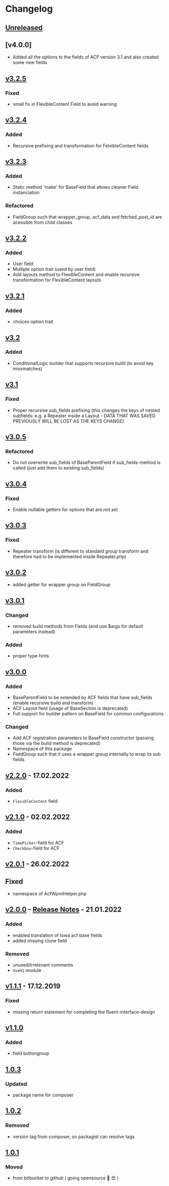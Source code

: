 # Changelog

## [Unreleased]

## [v4.0.0]

- Added all the options to the fields of ACF version 3.1 and also created some new fields

## [v3.2.5]

### Fixed

- small fix in FlexibleContent Field to avoid warning


## [v3.2.4]

### Added

- Recursive prefixing and transformation for FelxibleContent fields

## [v3.2.3]

### Added

- Static method 'make' for BaseField that allows cleaner Field instanciation

### Refactored

- FieldGroup such that wrapper_group, acf_data and fetched_post_id are acessible from child classes

## [v3.2.2]

### Added

- User field
- Multiple option trait (used by user field)
- Add layouts method to FlexibleContent and enable recursive transformation for FlexibleContent layouts

## [v3.2.1]

### Added

- choices option trait

## [v3.2]

### Added

- ConditionalLogic builder that supports recursive build (to avoid key missmatches)

## [v3.1]

### Fixed

- Proper recursive sub_fields prefixing (this changes the keys of nested subfields: e.g. a Repeater inside a Layout - DATA THAT WAS SAVED PREVIOUSLY WILL BE LOST AS THE KEYS CHANGE)

## [v3.0.5]

### Refactored

- Do not overwrite sub_fields of BaseParentField if sub_fields-method is called (just add them to existing sub_fields)

## [v3.0.4]

### Fixed

- Enable nullable getters for options that are not set

## [v3.0.3]

### Fixed

- Repeater transform (is different to standard group transform and therefore had to be implemented inside Repeater.php)

## [v3.0.2]

- added getter for wrapper group on FieldGroup

## [v3.0.1]

### Changed

- removed build methods from Fields (and use $args for default parameters instead)

### Added

- proper type hints

## [v3.0.0]

### Added

- BaseParentField to be extended by ACF fields that have sub_fields (enable recursive build and transform)
- ACF Layout field (usage of BaseSection is deprecated)
- Full support for builder pattern on BaseField for common configurations

### Changed

- Add ACF registration parameters to BaseField constructor (passing those via the build method is deprecated)
- Namespace of this package 
- FieldGroup such that it uses a wrapper group internally to wrap its sub fields

## [v2.2.0] - 17.02.2022

### Added

- `FlexibleContent` field

## [v2.1.0] - 02.02.2022

### Added

- `TimePicker`-field for ACF
- `Checkbox`-field for ACF

## [v2.0.1] - 26.02.2022

## Fixed

- namespace of AcfWpmlHelper.php

## [v2.0.0] - [Release Notes](./docs/release-notes/v2.0.0.md) - 21.01.2022

### Added

- enabled translation of towa acf base fields
- added missing clone field

### Removed

- unused/irrelevant comments
- `UseH1` module

## [v1.1.1] - 17.12.2019

### Fixed

- missing return statement for completing the fluent-interface-design

## [v1.1.0]

### Added

- field buttongroup

## [1.0.3]

### Updated

- package name for composer

## [1.0.2]

### Removed

- version tag from composer, so packagist can resolve tags

## [1.0.1]

### Moved

- from bitbucket to github ( going opensource :muscle: :heart_eyes: )

[v3.2.5]: https://github.com/digit-one-dev/d1-acf-fields/releases/tag/v3.2.5
[v3.2.4]: https://github.com/digit-one-dev/d1-acf-fields/releases/tag/v3.2.4
[v3.2.3]: https://github.com/digit-one-dev/d1-acf-fields/releases/tag/v3.2.3
[v3.2.2]: https://github.com/digit-one-dev/d1-acf-fields/releases/tag/v3.2.2
[v3.2.1]: https://github.com/digit-one-dev/d1-acf-fields/releases/tag/v3.2.1
[v3.2]: https://github.com/digit-one-dev/d1-acf-fields/releases/tag/v3.2
[v3.1]: https://github.com/digit-one-dev/d1-acf-fields/releases/tag/v3.1
[v3.0.5]: https://github.com/digit-one-dev/d1-acf-fields/releases/tag/v3.0.5
[v3.0.4]: https://github.com/digit-one-dev/d1-acf-fields/releases/tag/v3.0.4
[v3.0.3]: https://github.com/digit-one-dev/d1-acf-fields/releases/tag/v3.0.3
[v3.0.2]: https://github.com/digit-one-dev/d1-acf-fields/releases/tag/v3.0.2
[v3.0.1]: https://github.com/digit-one-dev/d1-acf-fields/releases/tag/v3.0.1
[v3.0.0]: https://github.com/digit-one-dev/d1-acf-fields/releases/tag/v3.0.0
[v2.2.0]: https://github.com/towa-digital/towa-acf-fields/releases/tag/v2.2.0
[v2.1.0]: https://github.com/towa-digital/towa-acf-fields/releases/tag/v2.1.0
[v2.0.1]: https://github.com/towa-digital/towa-acf-fields/releases/tag/v2.0.1
[v2.0.0]: https://github.com/towa-digital/towa-acf-fields/releases/tag/v2.0.0
[v1.1.1]: https://github.com/towa-digital/towa-acf-fields/releases/tag/v1.1.1
[v1.1.0]: https://github.com/towa-digital/towa-acf-fields/releases/tag/v1.1.0
[1.0.3]: https://github.com/towa-digital/towa-acf-fields/releases/tag/1.0.3
[1.0.2]: https://github.com/towa-digital/towa-acf-fields/releases/tag/1.0.2
[1.0.1]: https://github.com/towa-digital/towa-acf-fields/releases/tag/1.0.1
[1.0.0]: https://github.com/towa-digital/towa-acf-fields/releases/tag/1.0.0
[unreleased]: https://github.com/towa-digital/towa-acf-fields/tree/develop
